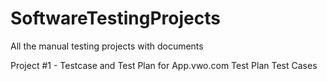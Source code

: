 # SoftwareTestingProjects
All the manual testing projects with documents

Project #1 - Testcase and Test Plan for App.vwo.com
Test Plan
Test Cases
